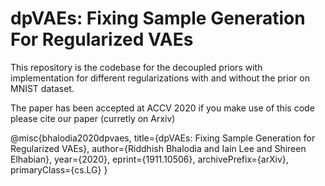 # dpVAEs: Fixing Sample Generation For Regularized VAEs

This repository is the codebase for the decoupled priors with implementation for different regularizations  with and without the prior on MNIST dataset.

The paper has been accepted at ACCV 2020 if you make use of this code please cite our paper (curretly on Arxiv)

@misc{bhalodia2020dpvaes,
      title={dpVAEs: Fixing Sample Generation for Regularized VAEs}, 
      author={Riddhish Bhalodia and Iain Lee and Shireen Elhabian},
      year={2020},
      eprint={1911.10506},
      archivePrefix={arXiv},
      primaryClass={cs.LG}
}